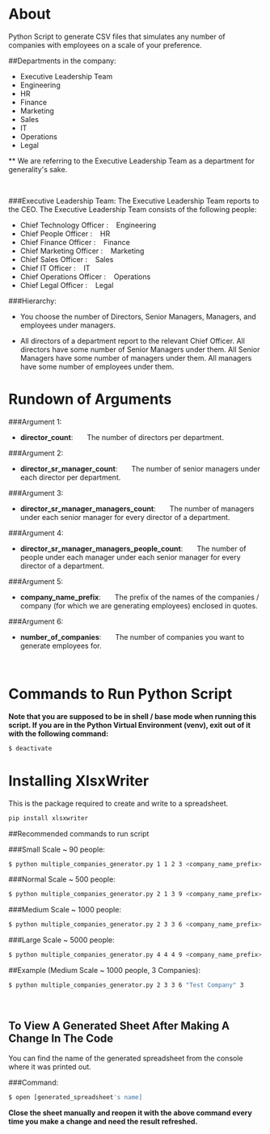 # About

Python Script to generate CSV files that simulates any number of companies with employees on a scale of your preference.

##Departments in the company:

- Executive Leadership Team
- Engineering
- HR
- Finance
- Marketing
- Sales
- IT
- Operations
- Legal

\*\* We are referring to the Executive Leadership Team as a department for generality's sake.

<br>

###Executive Leadership Team: The Executive Leadership Team reports to the CEO. The Executive Leadership Team consists of the following people:

- Chief Technology Officer : &nbsp;&nbsp; Engineering
- Chief People Officer : &nbsp;&nbsp; HR
- Chief Finance Officer : &nbsp;&nbsp; Finance
- Chief Marketing Officer : &nbsp;&nbsp; Marketing
- Chief Sales Officer : &nbsp;&nbsp; Sales
- Chief IT Officer : &nbsp;&nbsp; IT
- Chief Operations Officer : &nbsp;&nbsp; Operations
- Chief Legal Officer : &nbsp;&nbsp; Legal

###Hierarchy:

- You choose the number of Directors, Senior Managers, Managers, and employees under managers.

- All directors of a department report to the relevant Chief Officer. All directors have some number of Senior Managers under them. All Senior Managers have some number of managers under them. All managers have some number of employees under them.

# Rundown of Arguments

###Argument 1:

- <b>director_count</b>: &nbsp;&nbsp;&nbsp;&nbsp;&nbsp; The number of directors per department.

###Argument 2:

- <b>director_sr_manager_count</b>: &nbsp;&nbsp;&nbsp;&nbsp;&nbsp; The number of senior managers under each director per department.

###Argument 3:

- <b>director_sr_manager_managers_count</b>: &nbsp;&nbsp;&nbsp;&nbsp;&nbsp; The number of managers under each senior manager for every director of a department.

###Argument 4:

- <b>director_sr_manager_managers_people_count</b>: &nbsp;&nbsp;&nbsp;&nbsp;&nbsp; The number of people under each manager under each senior manager for every director of a department.

###Argument 5:

- <b>company_name_prefix</b>: &nbsp;&nbsp;&nbsp;&nbsp;&nbsp; The prefix of the names of the companies / company (for which we are generating employees) enclosed in quotes.

###Argument 6:

- <b>number_of_companies</b>: &nbsp;&nbsp;&nbsp;&nbsp;&nbsp; The number of companies you want to generate employees for.

<br>

# Commands to Run Python Script

<b>Note that you are supposed to be in shell / base mode when running this script. If you are in the Python Virtual Environment (venv), exit out of it with the following command:</b>

```sh
$ deactivate
```

# Installing XlsxWriter

This is the package required to create and write to a spreadsheet.

```sh
pip install xlsxwriter
```

##Recommended commands to run script

###Small Scale ~ 90 people:

```sh
$ python multiple_companies_generator.py 1 1 2 3 <company_name_prefix> <number_of_companies>
```

###Normal Scale ~ 500 people:

```sh
$ python multiple_companies_generator.py 2 1 3 9 <company_name_prefix> <number_of_companies>
```

###Medium Scale ~ 1000 people:

```sh
$ python multiple_companies_generator.py 2 3 3 6 <company_name_prefix> <number_of_companies>
```

###Large Scale ~ 5000 people:

```sh
$ python multiple_companies_generator.py 4 4 4 9 <company_name_prefix> <number_of_companies>
```

##Example (Medium Scale ~ 1000 people, 3 Companies):

```sh
$ python multiple_companies_generator.py 2 3 3 6 "Test Company" 3
```

<br>

## To View A Generated Sheet After Making A Change In The Code

You can find the name of the generated spreadsheet from the console where it was printed out.

###Command:

```sh
$ open [generated_spreadsheet's name]
```

<b>Close the sheet manually and reopen it with the above command every time you make a change and need the result refreshed.</b>

<br>
<br>
